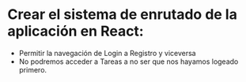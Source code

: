 # Crear el sistema de enrutado de la aplicación en React:
* Permitir la navegación de Login a Registro y viceversa
* No podremos acceder a Tareas a no ser que nos hayamos logeado primero.